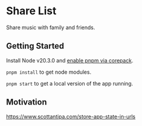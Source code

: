 # Share List

Share music with family and friends.

## Getting Started

Install Node v20.3.0 and [enable pnpm via corepack](https://nodejs.org/api/corepack.html).

`pnpm install` to get node modules.

`pnpm start` to get a local version of the app running.

## Motivation

https://www.scottantipa.com/store-app-state-in-urls
